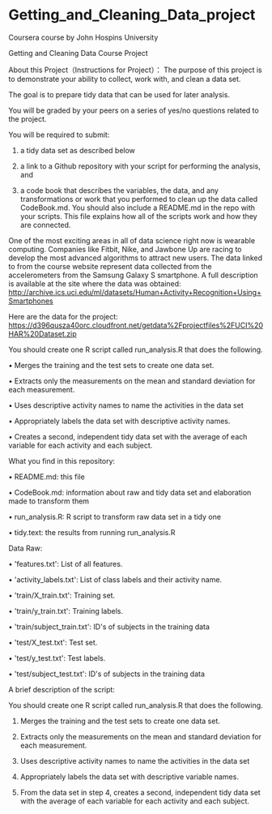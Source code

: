 # Getting_and_Cleaning_Data_project
Coursera course by John Hospins University

Getting and Cleaning Data Course Project

About this Project（Instructions for Project）：
The purpose of this project is to demonstrate your ability to collect, work with, and clean a data set.

The goal is to prepare tidy data that can be used for later analysis.

You will be graded by your peers on a series of yes/no questions related to the project.


You will be required to submit:

1.	a tidy data set as described below

2.	a link to a Github repository with your script for performing the analysis, and

3.	a code book that describes the variables, the data, and any transformations or work that you performed to clean up the data called CodeBook.md. You should also include a README.md in the repo with your scripts. This file explains how all of the scripts work and how they are connected.


One of the most exciting areas in all of data science right now is wearable computing. Companies like Fitbit, Nike, and Jawbone Up are racing to develop the most advanced algorithms to attract new users. The data linked to from the course website represent data collected from the accelerometers from the Samsung Galaxy S smartphone. A full description is available at the site where the data was obtained: http://archive.ics.uci.edu/ml/datasets/Human+Activity+Recognition+Using+Smartphones

Here are the data for the project: https://d396qusza40orc.cloudfront.net/getdata%2Fprojectfiles%2FUCI%20HAR%20Dataset.zip


You should create one R script called run_analysis.R that does the following.

•	Merges the training and the test sets to create one data set.

•	Extracts only the measurements on the mean and standard deviation for each measurement. 

•	Uses descriptive activity names to name the activities in the data set

•	Appropriately labels the data set with descriptive activity names. 

•	Creates a second, independent tidy data set with the average of each variable for each activity and each subject. 


What you find in this repository:

•	README.md: this file

•	CodeBook.md: information about raw and tidy data set and elaboration made to transform them

•	run_analysis.R: R script to transform raw data set in a tidy one

•	tidy.text: the results from running run_analysis.R


Data Raw:

•	'features.txt': List of all features.

•	'activity_labels.txt': List of class labels and their activity name.

•	'train/X_train.txt': Training set.

•	'train/y_train.txt': Training labels.

•	'train/subject_train.txt': ID's of subjects in the training data

•	'test/X_test.txt': Test set.

•	'test/y_test.txt': Test labels.

•	'test/subject_test.txt': ID's of subjects in the training data

A brief description of the script:

You should create one R script called run_analysis.R that does the following. 

1.	Merges the training and the test sets to create one data set.

2.	Extracts only the measurements on the mean and standard deviation for each measurement. 

3.	Uses descriptive activity names to name the activities in the data set

4.	Appropriately labels the data set with descriptive variable names. 

5.	From the data set in step 4, creates a second, independent tidy data set with the average of each variable for each activity and each subject.


